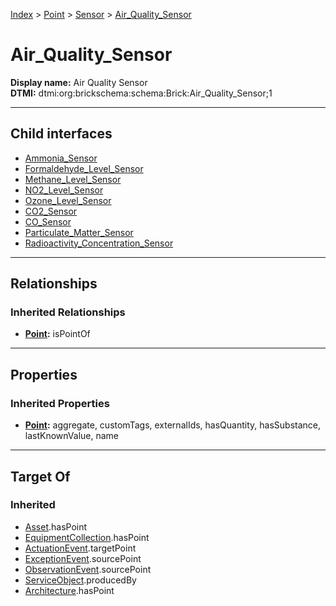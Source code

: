 [Index](../../../Index.md) > [Point](../../Point.md) > [Sensor](../Sensor.md) > [Air_Quality_Sensor](#)
# Air_Quality_Sensor

**Display name:** Air Quality Sensor<br />
**DTMI:** dtmi:org:brickschema:schema:Brick:Air_Quality_Sensor;1

---

## Child interfaces
* [Ammonia_Sensor](Ammonia_Sensor.md)
* [Formaldehyde_Level_Sensor](Formaldehyde_Level_Sensor.md)
* [Methane_Level_Sensor](Methane_Level_Sensor.md)
* [NO2_Level_Sensor](NO2_Level_Sensor.md)
* [Ozone_Level_Sensor](Ozone_Level_Sensor.md)
* [CO2_Sensor](CO2_Sensor/CO2_Sensor.md)
* [CO_Sensor](CO_Sensor/CO_Sensor.md)
* [Particulate_Matter_Sensor](Particulate_Matter_Sensor/Particulate_Matter_Sensor.md)
* [Radioactivity_Concentration_Sensor](Radioactivity_Concentration_Sensor/Radioactivity_Concentration_Sensor.md)

---

## Relationships
### Inherited Relationships
* **[Point](../../Point.md):** isPointOf

---

## Properties
### Inherited Properties
* **[Point](../../Point.md):** aggregate, customTags, externalIds, hasQuantity, hasSubstance, lastKnownValue, name

---

## Target Of
### Inherited
* [Asset](../../../Asset/Asset.md).hasPoint
* [EquipmentCollection](../../../Collection/AssetCollection/EquipmentCollection/EquipmentCollection.md).hasPoint
* [ActuationEvent](../../../Event/PointEvent/ActuationEvent.md).targetPoint
* [ExceptionEvent](../../../Event/PointEvent/ExceptionEvent.md).sourcePoint
* [ObservationEvent](../../../Event/PointEvent/ObservationEvent.md).sourcePoint
* [ServiceObject](../../../Information/ServiceObject/ServiceObject.md).producedBy
* [Architecture](../../../Space/Architecture/Architecture.md).hasPoint
